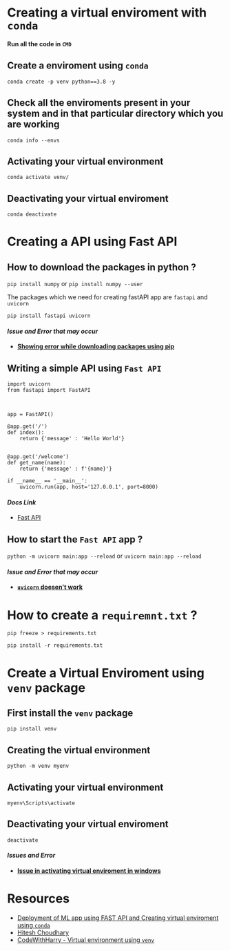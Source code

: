 # Creating a virtual enviroment with `conda` 
**Run all the code in `CMD`**

## Create a enviroment using `conda`
```
conda create -p venv python==3.8 -y
```

## Check all the enviroments present in your system and in that particular directory which you are working
```
conda info --envs
```

## Activating your virtual environment
```
conda activate venv/
```

## Deactivating your virtual enviroment
```
conda deactivate
```





# Creating a API using Fast API

<!-- ----------------------------------- -->

## **How to download the packages in python ?**
`pip install numpy` or `pip install numpy --user`

The packages which we need for creating fastAPI app are `fastapi` and `uvicorn`

```
pip install fastapi uvicorn
```


#### ***Issue and Error that may occur***
- [**Showing error while downloading packages using pip**](https://stackoverflow.com/questions/66322049/could-not-install-packages-due-to-an-oserror-winerror-2-no-such-file-or-direc)

<!-- ----------------------------------- -->

## **Writing a simple API using `Fast API`**
```
import uvicorn
from fastapi import FastAPI



app = FastAPI()

@app.get('/')
def index():
    return {'message' : 'Hello World'}


@app.get('/welcome')
def get_name(name):
    return {'message' : f'{name}'}

if __name__ == '__main__':
    uvicorn.run(app, host='127.0.0.1', port=8000)
```
#### ***Docs Link***
- [Fast API](https://fastapi.tiangolo.com/)
<!-- ----------------------------------- -->

## **How to start the `Fast API` app ?**

`python -m uvicorn main:app --reload` or `uvicorn main:app --reload`

#### ***Issue and Error that may occur***
- [**`uvicorn` doesen't work**](https://stackoverflow.com/questions/64936440/python-uvicorn-the-term-uvicorn-is-not-recognized-as-the-name-of-a-cmdlet-f)


<!-- ---------------------------------- -->



# How to create a `requiremnt.txt` ?
```
pip freeze > requirements.txt

pip install -r requirements.txt
```



# Create a Virtual Enviroment using `venv` package
## First install the `venv` package
```
pip install venv
```

## Creating the virtual environment
```
python -m venv myenv
```

## Activating your virtual environment
```
myenv\Scripts\activate
```

## Deactivating your virtual enviroment
```
deactivate
```

#### *Issues and Error*
- [**Issue in activating virtual enviroment in windows**](https://stackoverflow.com/questions/8921188/issue-with-virtualenv-cannot-activate)


# Resources 
- [Deployment of ML app using FAST API and Creating virtual enviroment using `conda`](https://www.youtube.com/playlist?list=PLZoTAELRMXVPgsojPOHF9i0u2L83-m9P7)
- [Hitesh Choudhary](https://www.youtube.com/watch?v=TQfIUS52QHA&t=20s&pp=ygUIZmFzdCBhcGk%3D)
- [CodeWithHarry - Virtual environment using `venv`](https://www.youtube.com/watch?v=nt6LlFTWOkg&ab_channel=CodeWithHarry)
